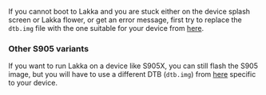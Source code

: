 If you cannot boot to Lakka and you are stuck either on the device splash screen or Lakka flower, or get an error message, first try to replace the `dtb.img` file with the one suitable for your device from [here](https://sx05.eu/s905/8.2/device_trees/S905/).

### Other S905 variants
If you want to run Lakka on a device like S905X, you can still flash the S905 image, but you will have to use a different DTB (`dtb.img`) from [here](https://sx05.eu/s905/8.2/device_trees) specific to your device.